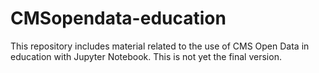 # CMSopendata-education

This repository includes material related to the use of CMS Open Data in education with Jupyter Notebook. This is not yet the final version.
